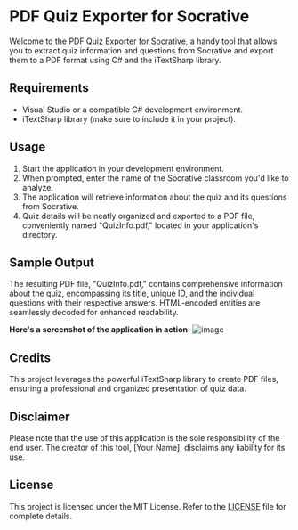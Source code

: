 # PDF Quiz Exporter for Socrative

Welcome to the PDF Quiz Exporter for Socrative, a handy tool that allows you to extract quiz information and questions from Socrative and export them to a PDF format using C# and the iTextSharp library.

## Requirements

- Visual Studio or a compatible C# development environment.
- iTextSharp library (make sure to include it in your project).

## Usage

1. Start the application in your development environment.
2. When prompted, enter the name of the Socrative classroom you'd like to analyze.
3. The application will retrieve information about the quiz and its questions from Socrative.
4. Quiz details will be neatly organized and exported to a PDF file, conveniently named "QuizInfo.pdf," located in your application's directory.

## Sample Output

The resulting PDF file, "QuizInfo.pdf," contains comprehensive information about the quiz, encompassing its title, unique ID, and the individual questions with their respective answers. HTML-encoded entities are seamlessly decoded for enhanced readability.

**Here's a screenshot of the application in action:**
![image](https://github.com/qzxtu/PDF-Quiz-Exporter-for-Socrative/assets/69091361/a7b5c13f-204e-4802-b148-93cd41694d6b)

## Credits

This project leverages the powerful iTextSharp library to create PDF files, ensuring a professional and organized presentation of quiz data.

## Disclaimer

Please note that the use of this application is the sole responsibility of the end user. The creator of this tool, [Your Name], disclaims any liability for its use.

## License

This project is licensed under the MIT License. Refer to the [LICENSE](LICENSE) file for complete details.
